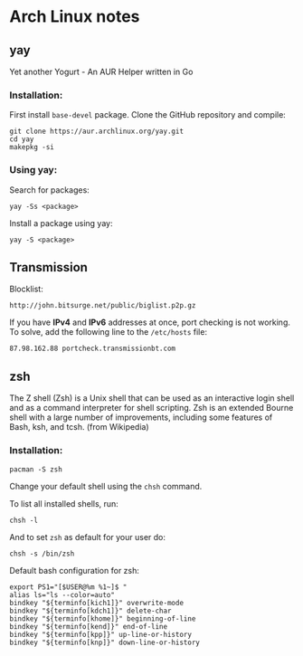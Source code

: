 
# Arch Linux notes

## yay

Yet another Yogurt - An AUR Helper written in Go

### Installation:

First install ```base-devel``` package. Clone the GitHub repository and compile:

```
git clone https://aur.archlinux.org/yay.git
cd yay
makepkg -si
```

### Using yay:

Search for packages:

```
yay -Ss <package>
```

Install a package using yay:

```
yay -S <package>
```

## Transmission

Blocklist:

```console
http://john.bitsurge.net/public/biglist.p2p.gz
```

If you have **IPv4** and **IPv6** addresses at once, port checking is not working. To solve, add the following line to the ```/etc/hosts``` file:

```console
87.98.162.88 portcheck.transmissionbt.com
```

## zsh

The Z shell (Zsh) is a Unix shell that can be used as an interactive login shell and as a command interpreter 
for shell scripting. Zsh is an extended Bourne shell with a large number of improvements, including some 
features of Bash, ksh, and tcsh. (from Wikipedia)

### Installation:

```
pacman -S zsh
```

Change your default shell using the ```chsh``` command.

To list all installed shells, run:

```
chsh -l
```

And to set ```zsh``` as default for your user do:

```
chsh -s /bin/zsh
```

Default bash configuration for zsh:

```
export PS1="[$USER@%m %1~]$ "
alias ls="ls --color=auto"
bindkey "${terminfo[kich1]}" overwrite-mode
bindkey "${terminfo[kdch1]}" delete-char
bindkey "${terminfo[khome]}" beginning-of-line
bindkey "${terminfo[kend]}" end-of-line
bindkey "${terminfo[kpp]}" up-line-or-history
bindkey "${terminfo[knp]}" down-line-or-history
```
